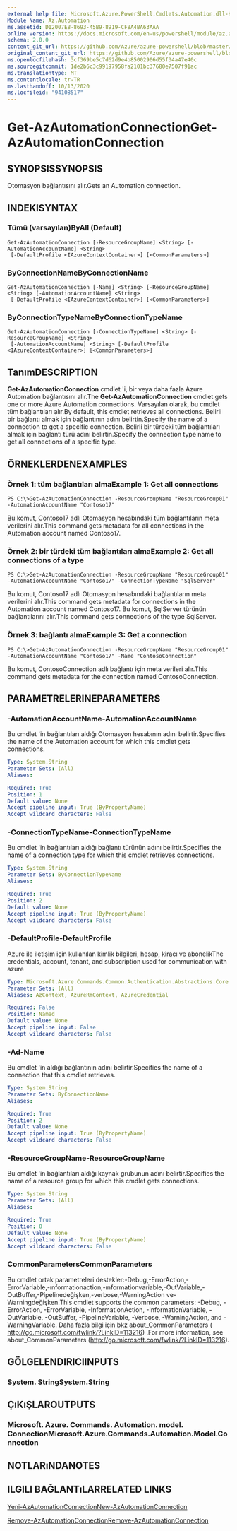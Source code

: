 ```yaml
---
external help file: Microsoft.Azure.PowerShell.Cmdlets.Automation.dll-Help.xml
Module Name: Az.Automation
ms.assetid: D12007E8-8693-45B9-8919-CF8A4BA63AAA
online version: https://docs.microsoft.com/en-us/powershell/module/az.automation/get-azautomationconnection
schema: 2.0.0
content_git_url: https://github.com/Azure/azure-powershell/blob/master/src/Automation/Automation/help/Get-AzAutomationConnection.md
original_content_git_url: https://github.com/Azure/azure-powershell/blob/master/src/Automation/Automation/help/Get-AzAutomationConnection.md
ms.openlocfilehash: 3cf369be5c7d62d9e4b85002906d55f34a47e40c
ms.sourcegitcommit: 1de2b6c3c99197958fa2101bc37680e7507f91ac
ms.translationtype: MT
ms.contentlocale: tr-TR
ms.lasthandoff: 10/13/2020
ms.locfileid: "94108517"
---
```

# <span data-ttu-id="125d0-101">Get-AzAutomationConnection</span><span class="sxs-lookup"><span data-stu-id="125d0-101">Get-AzAutomationConnection</span></span>

## <span data-ttu-id="125d0-102">SYNOPSIS</span><span class="sxs-lookup"><span data-stu-id="125d0-102">SYNOPSIS</span></span>
<span data-ttu-id="125d0-103">Otomasyon bağlantısını alır.</span><span class="sxs-lookup"><span data-stu-id="125d0-103">Gets an Automation connection.</span></span>

## <span data-ttu-id="125d0-104">INDEKI</span><span class="sxs-lookup"><span data-stu-id="125d0-104">SYNTAX</span></span>

### <span data-ttu-id="125d0-105">Tümü (varsayılan)</span><span class="sxs-lookup"><span data-stu-id="125d0-105">ByAll (Default)</span></span>
```
Get-AzAutomationConnection [-ResourceGroupName] <String> [-AutomationAccountName] <String>
 [-DefaultProfile <IAzureContextContainer>] [<CommonParameters>]
```

### <span data-ttu-id="125d0-106">ByConnectionName</span><span class="sxs-lookup"><span data-stu-id="125d0-106">ByConnectionName</span></span>
```
Get-AzAutomationConnection [-Name] <String> [-ResourceGroupName] <String> [-AutomationAccountName] <String>
 [-DefaultProfile <IAzureContextContainer>] [<CommonParameters>]
```

### <span data-ttu-id="125d0-107">ByConnectionTypeName</span><span class="sxs-lookup"><span data-stu-id="125d0-107">ByConnectionTypeName</span></span>
```
Get-AzAutomationConnection [-ConnectionTypeName] <String> [-ResourceGroupName] <String>
 [-AutomationAccountName] <String> [-DefaultProfile <IAzureContextContainer>] [<CommonParameters>]
```

## <span data-ttu-id="125d0-108">Tanım</span><span class="sxs-lookup"><span data-stu-id="125d0-108">DESCRIPTION</span></span>
<span data-ttu-id="125d0-109">**Get-AzAutomationConnection** cmdlet 'i, bir veya daha fazla Azure Automation bağlantısını alır.</span><span class="sxs-lookup"><span data-stu-id="125d0-109">The **Get-AzAutomationConnection** cmdlet gets one or more Azure Automation connections.</span></span>
<span data-ttu-id="125d0-110">Varsayılan olarak, bu cmdlet tüm bağlantıları alır.</span><span class="sxs-lookup"><span data-stu-id="125d0-110">By default, this cmdlet retrieves all connections.</span></span>
<span data-ttu-id="125d0-111">Belirli bir bağlantı almak için bağlantının adını belirtin.</span><span class="sxs-lookup"><span data-stu-id="125d0-111">Specify the name of a connection to get a specific connection.</span></span>
<span data-ttu-id="125d0-112">Belirli bir türdeki tüm bağlantıları almak için bağlantı türü adını belirtin.</span><span class="sxs-lookup"><span data-stu-id="125d0-112">Specify the connection type name to get all connections of a specific type.</span></span>

## <span data-ttu-id="125d0-113">ÖRNEKLERDEN</span><span class="sxs-lookup"><span data-stu-id="125d0-113">EXAMPLES</span></span>

### <span data-ttu-id="125d0-114">Örnek 1: tüm bağlantıları alma</span><span class="sxs-lookup"><span data-stu-id="125d0-114">Example 1: Get all connections</span></span>
```
PS C:\>Get-AzAutomationConnection -ResourceGroupName "ResourceGroup01" -AutomationAccountName "Contoso17"
```

<span data-ttu-id="125d0-115">Bu komut, Contoso17 adlı Otomasyon hesabındaki tüm bağlantıların meta verilerini alır.</span><span class="sxs-lookup"><span data-stu-id="125d0-115">This command gets metadata for all connections in the Automation account named Contoso17.</span></span>

### <span data-ttu-id="125d0-116">Örnek 2: bir türdeki tüm bağlantıları alma</span><span class="sxs-lookup"><span data-stu-id="125d0-116">Example 2: Get all connections of a type</span></span>
```
PS C:\>Get-AzAutomationConnection -ResourceGroupName "ResourceGroup01" -AutomationAccountName "Contoso17" -ConnectionTypeName "SqlServer"
```

<span data-ttu-id="125d0-117">Bu komut, Contoso17 adlı Otomasyon hesabındaki bağlantıların meta verilerini alır.</span><span class="sxs-lookup"><span data-stu-id="125d0-117">This command gets metadata for connections in the Automation account named Contoso17.</span></span>
<span data-ttu-id="125d0-118">Bu komut, SqlServer türünün bağlantılarını alır.</span><span class="sxs-lookup"><span data-stu-id="125d0-118">This command gets connections of the type SqlServer.</span></span>

### <span data-ttu-id="125d0-119">Örnek 3: bağlantı alma</span><span class="sxs-lookup"><span data-stu-id="125d0-119">Example 3: Get a connection</span></span>
```
PS C:\>Get-AzAutomationConnection -ResourceGroupName "ResourceGroup01" -AutomationAccountName "Contoso17" -Name "ContosoConnection"
```

<span data-ttu-id="125d0-120">Bu komut, ContosoConnection adlı bağlantı için meta verileri alır.</span><span class="sxs-lookup"><span data-stu-id="125d0-120">This command gets metadata for the connection named ContosoConnection.</span></span>

## <span data-ttu-id="125d0-121">PARAMETRELERINE</span><span class="sxs-lookup"><span data-stu-id="125d0-121">PARAMETERS</span></span>

### <span data-ttu-id="125d0-122">-AutomationAccountName</span><span class="sxs-lookup"><span data-stu-id="125d0-122">-AutomationAccountName</span></span>
<span data-ttu-id="125d0-123">Bu cmdlet 'in bağlantıları aldığı Otomasyon hesabının adını belirtir.</span><span class="sxs-lookup"><span data-stu-id="125d0-123">Specifies the name of the Automation account for which this cmdlet gets connections.</span></span>

```yaml
Type: System.String
Parameter Sets: (All)
Aliases:

Required: True
Position: 1
Default value: None
Accept pipeline input: True (ByPropertyName)
Accept wildcard characters: False
```

### <span data-ttu-id="125d0-124">-ConnectionTypeName</span><span class="sxs-lookup"><span data-stu-id="125d0-124">-ConnectionTypeName</span></span>
<span data-ttu-id="125d0-125">Bu cmdlet 'in bağlantıları aldığı bağlantı türünün adını belirtir.</span><span class="sxs-lookup"><span data-stu-id="125d0-125">Specifies the name of a connection type for which this cmdlet retrieves connections.</span></span>

```yaml
Type: System.String
Parameter Sets: ByConnectionTypeName
Aliases:

Required: True
Position: 2
Default value: None
Accept pipeline input: True (ByPropertyName)
Accept wildcard characters: False
```

### <span data-ttu-id="125d0-126">-DefaultProfile</span><span class="sxs-lookup"><span data-stu-id="125d0-126">-DefaultProfile</span></span>
<span data-ttu-id="125d0-127">Azure ile iletişim için kullanılan kimlik bilgileri, hesap, kiracı ve abonelik</span><span class="sxs-lookup"><span data-stu-id="125d0-127">The credentials, account, tenant, and subscription used for communication with azure</span></span>

```yaml
Type: Microsoft.Azure.Commands.Common.Authentication.Abstractions.Core.IAzureContextContainer
Parameter Sets: (All)
Aliases: AzContext, AzureRmContext, AzureCredential

Required: False
Position: Named
Default value: None
Accept pipeline input: False
Accept wildcard characters: False
```

### <span data-ttu-id="125d0-128">-Ad</span><span class="sxs-lookup"><span data-stu-id="125d0-128">-Name</span></span>
<span data-ttu-id="125d0-129">Bu cmdlet 'in aldığı bağlantının adını belirtir.</span><span class="sxs-lookup"><span data-stu-id="125d0-129">Specifies the name of a connection that this cmdlet retrieves.</span></span>

```yaml
Type: System.String
Parameter Sets: ByConnectionName
Aliases:

Required: True
Position: 2
Default value: None
Accept pipeline input: True (ByPropertyName)
Accept wildcard characters: False
```

### <span data-ttu-id="125d0-130">-ResourceGroupName</span><span class="sxs-lookup"><span data-stu-id="125d0-130">-ResourceGroupName</span></span>
<span data-ttu-id="125d0-131">Bu cmdlet 'in bağlantıları aldığı kaynak grubunun adını belirtir.</span><span class="sxs-lookup"><span data-stu-id="125d0-131">Specifies the name of a resource group for which this cmdlet gets connections.</span></span>

```yaml
Type: System.String
Parameter Sets: (All)
Aliases:

Required: True
Position: 0
Default value: None
Accept pipeline input: True (ByPropertyName)
Accept wildcard characters: False
```

### <span data-ttu-id="125d0-132">CommonParameters</span><span class="sxs-lookup"><span data-stu-id="125d0-132">CommonParameters</span></span>
<span data-ttu-id="125d0-133">Bu cmdlet ortak parametreleri destekler:-Debug,-ErrorAction,-ErrorVariable,-ınformationaction,-ınformationvariable,-OutVariable,-OutBuffer,-Pipelinedeğişken,-verbose,-WarningAction ve-Warningdeğişken.</span><span class="sxs-lookup"><span data-stu-id="125d0-133">This cmdlet supports the common parameters: -Debug, -ErrorAction, -ErrorVariable, -InformationAction, -InformationVariable, -OutVariable, -OutBuffer, -PipelineVariable, -Verbose, -WarningAction, and -WarningVariable.</span></span> <span data-ttu-id="125d0-134">Daha fazla bilgi için bkz about_CommonParameters ( http://go.microsoft.com/fwlink/?LinkID=113216) .</span><span class="sxs-lookup"><span data-stu-id="125d0-134">For more information, see about_CommonParameters (http://go.microsoft.com/fwlink/?LinkID=113216).</span></span>

## <span data-ttu-id="125d0-135">GÖLGELENDIRICI</span><span class="sxs-lookup"><span data-stu-id="125d0-135">INPUTS</span></span>

### <span data-ttu-id="125d0-136">System. String</span><span class="sxs-lookup"><span data-stu-id="125d0-136">System.String</span></span>

## <span data-ttu-id="125d0-137">ÇıKıŞLAR</span><span class="sxs-lookup"><span data-stu-id="125d0-137">OUTPUTS</span></span>

### <span data-ttu-id="125d0-138">Microsoft. Azure. Commands. Automation. model. Connection</span><span class="sxs-lookup"><span data-stu-id="125d0-138">Microsoft.Azure.Commands.Automation.Model.Connection</span></span>

## <span data-ttu-id="125d0-139">NOTLARıNDA</span><span class="sxs-lookup"><span data-stu-id="125d0-139">NOTES</span></span>

## <span data-ttu-id="125d0-140">ILGILI BAĞLANTıLAR</span><span class="sxs-lookup"><span data-stu-id="125d0-140">RELATED LINKS</span></span>

[<span data-ttu-id="125d0-141">Yeni-AzAutomationConnection</span><span class="sxs-lookup"><span data-stu-id="125d0-141">New-AzAutomationConnection</span></span>](./New-AzAutomationConnection.md)

[<span data-ttu-id="125d0-142">Remove-AzAutomationConnection</span><span class="sxs-lookup"><span data-stu-id="125d0-142">Remove-AzAutomationConnection</span></span>](./Remove-AzAutomationConnection.md)


